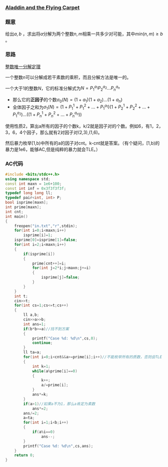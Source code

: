 ### [Aladdin and the Flying Carpet](https://vjudge.net/problem/LightOJ-1341#author=cjyl)

### 题意

给出$a,b$ ，求出将$a$分解为两个整数$n,m$相乘一共多少对可能，其中$min(n,m)\ge b$ 。

### 思路

[整数唯一分解定理](https://zh.wikipedia.org/zh-hans/%E7%AE%97%E6%9C%AF%E5%9F%BA%E6%9C%AC%E5%AE%9A%E7%90%86)

一个整数$n$可以分解成若干素数的乘积，而且分解方法是唯一的。

一个大于1的整数$N$，它的标准分解式为$N=P_1^{a_1}P_2^{a_2}...P_n^{a_n}$

- 那么它的**正因子**的个数$\sigma_0(N)=(1+a_1)(1+a_2)...(1+a_n)$
- 全体因子之和为$\sigma_1(N)=(1+P_1^1+P_1^2+...+P_1^{a_1})(1+P_2^1+P_2^2+...+P_1^{a_2})...((1+P_n^1+P_n^2+...+P_n^{a_n}))$

使用性质2，算出a所有的因子的个数k，k/2就是因子对的个数。例如6，有1，2，3，6，4个因子，那么就有2对因子对(2,3),(1,6)。

然后暴力枚举[1,b)中所有的a的因子对cnt。k-cnt就是答案。（有个疑问，[1,b)的暴力是1e6，能够AC,但是纯粹的暴力就会TLE。）

### AC代码

```cpp
#include <bits/stdc++.h>
using namespace std;
const int maxn = 1e6+100;
const int inf = 0x3f3f3f3f;
typedef long long ll;
typedef pair<int, int> P;
bool isprime[maxn];
int prime[maxn];
int cnt;
int main()
{
    freopen("in.txt","r",stdin);
    for(int i=0;i<maxn;i++)
        isprime[i]=1;
    isprime[0]=isprime[1]=false;
    for(int i=2;i<maxn;i++)
    {
        if(isprime[i])
        {
            prime[cnt++]=i;
            for(int j=2*i;j<maxn;j+=i)
            {
                isprime[j]=false;
            }
        }
    }
    int t;
    cin>>t;
    for(int cs=1;cs<=t;cs++)
    {
        ll a,b;
        cin>>a>>b;
        int ans=1;
        if(b*b>=a)//找不到方案
        {
            printf("Case %d: %d\n",cs,0);
            continue;
        }
        ll ta=a;
        for(int i=0;i<cnt&&a>=prime[i];i++)//不能枚举所有的质数，否则会TLE
        {
            int k=1;
            while(a%prime[i]==0)
            {
                k++;
                a/=prime[i];
            }
            ans*=k;
        }
        if(a>1)//如果a不为1，那么a肯定为素数
            ans*=2;
        ans/=2;
        a=ta;
        for(int i=1;i<b;i++)
        {
            if(a%i==0)
                ans--;
        }
        printf("Case %d: %d\n",cs,ans);
    }
    return 0;
}
```






